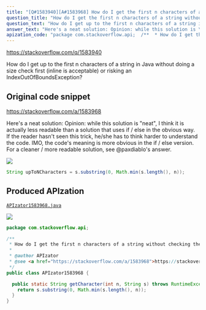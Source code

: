 ```yaml
---
title: "[Q#1583940][A#1583968] How do I get the first n characters of a string without checking the size or going out of bounds?"
question_title: "How do I get the first n characters of a string without checking the size or going out of bounds?"
question_text: "How do I get up to the first n characters of a string in Java without doing a size check first (inline is acceptable) or risking an IndexOutOfBoundsException?"
answer_text: "Here's a neat solution: Opinion: while this solution is \"neat\", I think it is actually less readable than a solution that uses if / else in the obvious way.  If the reader hasn't seen this trick, he/she has to think harder to understand the code.  IMO, the code's meaning is more obvious in the if / else version.  For a cleaner / more readable solution, see @paxdiablo's answer."
apization_code: "package com.stackoverflow.api;  /**  * How do I get the first n characters of a string without checking the size or going out of bounds?  *  * @author APIzator  * @see <a href=\"https://stackoverflow.com/a/1583968\">https://stackoverflow.com/a/1583968</a>  */ public class APIzator1583968 {    public static String getCharacter(int n, String s) throws RuntimeException {     return s.substring(0, Math.min(s.length(), n));   } }"
---
```


https://stackoverflow.com/q/1583940

How do I get up to the first n characters of a string in Java without doing a size check first (inline is acceptable) or risking an IndexOutOfBoundsException?



## Original code snippet

https://stackoverflow.com/a/1583968

Here&#x27;s a neat solution:
Opinion: while this solution is &quot;neat&quot;, I think it is actually less readable than a solution that uses if / else in the obvious way.  If the reader hasn&#x27;t seen this trick, he/she has to think harder to understand the code.  IMO, the code&#x27;s meaning is more obvious in the if / else version.  For a cleaner / more readable solution, see @paxdiablo&#x27;s answer.

<div class="code-logo"><img src="/stackoverflow.png" /></div>

```java
String upToNCharacters = s.substring(0, Math.min(s.length(), n));
```

## Produced APIzation

[`APIzator1583968.java`](https://github.com/pasqualesalza/apization-temp-data/raw/master/search/APIzator1583968.java)

<div class="code-logo"><img src="/apizator.png" /></div>

```java
package com.stackoverflow.api;

/**
 * How do I get the first n characters of a string without checking the size or going out of bounds?
 *
 * @author APIzator
 * @see <a href="https://stackoverflow.com/a/1583968">https://stackoverflow.com/a/1583968</a>
 */
public class APIzator1583968 {

  public static String getCharacter(int n, String s) throws RuntimeException {
    return s.substring(0, Math.min(s.length(), n));
  }
}

```